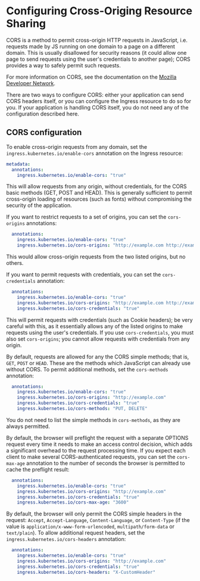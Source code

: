 # Configuring Cross-Origing Resource Sharing

CORS is a method to permit cross-origin HTTP requests in JavaScript, i.e.
requests made by JS running on one domain to a page on a different domain.
This is usually disallowed for security reasons (it could allow one page to
send requests using the user's credentials to another page); CORS provides a
way to safely permit such requests.

For more information on CORS, see the documentation on the
[Mozilla Developer Network](https://developer.mozilla.org/en-US/docs/Web/HTTP/Access_control_CORS).

There are two ways to configure CORS: either your application can send CORS
headers itself, or you can configure the Ingress resource to do so for you.
If your application is handling CORS itself, you do not need any of the
configuration described here.

## CORS configuration

To enable cross-origin requests from any domain, set the
`ingress.kubernetes.io/enable-cors` annotation on the Ingress resource:

```yaml
metadata:
  annotations:
    ingress.kubernetes.io/enable-cors: "true"
```

This will allow requests from any origin, without credentials, for the CORS
basic methods (GET, POST and HEAD).  This is generally sufficient to permit
cross-origin loading of resources (such as fonts) without compromising the
security of the application.

If you want to restrict requests to a set of origins, you can set the
`cors-origins` annotations:

```yaml
  annotations:
    ingress.kubernetes.io/enable-cors: "true"
    ingress.kubernetes.io/cors-origins: "http://example.com http://example.org"
```

This would allow cross-origin requests from the two listed origins, but no
others.

If you want to permit requests with credentials, you can set the `cors-credentials`
annotation:

```yaml
  annotations:
    ingress.kubernetes.io/enable-cors: "true"
    ingress.kubernetes.io/cors-origins: "http://example.com http://example.org"
    ingress.kubernetes.io/cors-credentials: "true"
```

This will permit requests with credentials (such as Cookie headers); be very
careful with this, as it essentially allows any of the listed origins to make
requests using the user's credentials.  If you use `cors-credentials`, you must
also set `cors-origins`; you cannot allow requests with credentials from any
origin.

By default, requests are allowed for any the CORS simple methods; that is,
`GET`, `POST` or `HEAD`.  These are the methods which JavaScript can already
use without CORS.  To permit additional methods, set the `cors-methods`
annotation:

```yaml
  annotations:
    ingress.kubernetes.io/enable-cors: "true"
    ingress.kubernetes.io/cors-origins: "http://example.com"
    ingress.kubernetes.io/cors-credentials: "true"
    ingress.kubernetes.io/cors-methods: "PUT, DELETE"
```

You do not need to list the simple methods in `cors-methods`, as they are always
permitted.

By default, the browser will preflight the request with a separate OPTIONS
request every time it needs to make an access control decision, which adds
a significant overhead to the request processing time.  If you expect each
client to make several CORS-authenticated requests, you can set the `cors-max-age`
annotation to the number of seconds the browser is permitted to cache the
preflight result:

```yaml
  annotations:
    ingress.kubernetes.io/enable-cors: "true"
    ingress.kubernetes.io/cors-origins: "http://example.com"
    ingress.kubernetes.io/cors-credentials: "true"
    ingress.kubernetes.io/cors-max-age: "3600"
```

By default, the browser will only permit the CORS simple headers in the
request: `Accept`, `Accept-Language`, `Content-Language`, or `Content-Type` (if
the value is `application/x-www-form-urlencoded`, `multipath/form-data` or
`text/plain`).  To allow additional request headers, set the
`ingress.kubernetes.io/cors-headers` annotation:

```yaml
  annotations:
    ingress.kubernetes.io/enable-cors: "true"
    ingress.kubernetes.io/cors-origins: "http://example.com"
    ingress.kubernetes.io/cors-credentials: "true"
    ingress.kubernetes.io/cors-headers: "X-CustomHeader"
```
